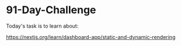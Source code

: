 # 91-Day-Challenge

Today's task is to learn about:

https://nextjs.org/learn/dashboard-app/static-and-dynamic-rendering
